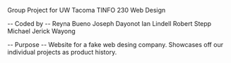 Group Project for UW Tacoma TINFO 230 Web Design

-- Coded by --
Reyna Bueno
Joseph Dayonot
Ian Lindell
Robert Stepp
Michael Jerick Wayong

-- Purpose --
Website for a fake web desing company. Showcases off our individual projects as product history.
